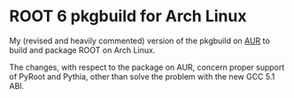 # ROOT 6 pkgbuild for Arch Linux
My (revised and heavily commented) version of the pkgbuild on [AUR](https://aur.archlinux.org/packages/root) to build and package ROOT on Arch Linux. 

The changes, with respect to the package on AUR, concern proper support of PyRoot and Pythia, other than solve the problem with the new GCC 5.1 ABI.
